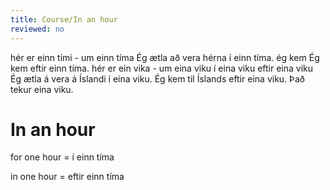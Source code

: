 ```yaml
---
title: Course/In an hour
reviewed: no
---
```


<vocabulary>
hér er einn tími - um einn tíma
Ég ætla að vera hérna í einn tíma.
ég kem
Ég kem eftir einn tíma.
hér er ein vika - um eina viku
í eina viku
eftir eina viku
Ég ætla á vera á Íslandi í eina viku.
Ég kem til Íslands eftir eina viku.
Það tekur eina viku.
</vocabulary>

# In an hour

for one hour = í einn tíma

in one hour = eftir einn tíma





















